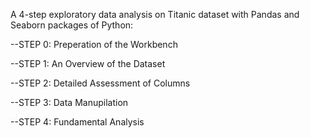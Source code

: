 A 4-step exploratory data analysis on Titanic dataset with Pandas and Seaborn packages of Python:

--STEP 0: Preperation of the Workbench

--STEP 1: An Overview of the Dataset

--STEP 2: Detailed Assessment of Columns

--STEP 3: Data Manupilation

--STEP 4: Fundamental Analysis
